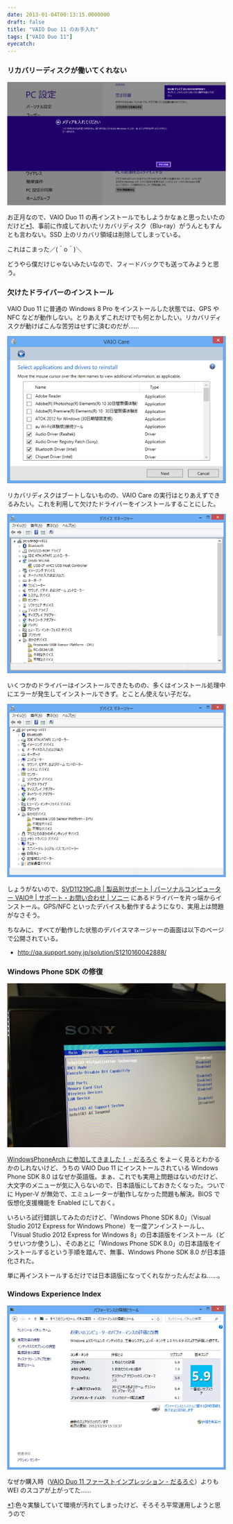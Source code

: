 ```yaml
---
date: 2013-01-04T00:13:15.0000000
draft: false
title: "VAIO Duo 11 のお手入れ"
tags: ["VAIO Duo 11"]
eyecatch: 
---
```


<div class="section">
<h3>リカバリーディスクが働いてくれない</h3>
<p><span itemscope itemtype="http://schema.org/Photograph"><img src="20130103235353.png" alt="f:id:daruyanagi:20130103235353p:plain" title="f:id:daruyanagi:20130103235353p:plain" class="hatena-fotolife" itemprop="image"></span></p><p>お正月なので、VAIO Duo 11 の再インストールでもしようかなぁと思ったいたのだけど<a href="#f-44ef874b" name="fn-44ef874b" title="色々実験していて環境が汚れてしまったけど、そろそろ平常運用しようと思うので">*1</a>、事前に作成しておいたリカバリディスク（Blu-ray）がうんともすんとも言わない。SSD 上のリカバリ領域は削除してしまっている。</p><p>これはこまった／(＾o＾)＼</p><p><script>    window.twttr = (function(d, s, id) {        var js, fjs = d.getElementsByTagName(s)[0],            t = window.twttr || {};        if (d.getElementById(id)) return t;        js = d.createElement(s);        js.id = id;        js.src = "https://platform.twitter.com/widgets.js";        fjs.parentNode.insertBefore(js, fjs);        t._e = [];        t.ready = function(f) {            t._e.push(f);        };        return t;    }(document, "script", "twitter-wjs"));</script><script>    twttr.ready(function (twttr) {        var el = document.getElementsByClassName('twitter-syntax-tweet-id-286829295492530176');        for (var i=0;i<el.length;i++) {            if (!!el[i].getAttribute('data-is-tweet-loaded')){                continue;            }            el[i].setAttribute('data-is-tweet-loaded', '1');            twttr.widgets.createTweet('286829295492530176',el[i],{});        }    });</script><div class="twitter-syntax-tweet-id-286829295492530176"></div></p><p>どうやら僕だけじゃないみたいなので、フィードバックでも送ってみようと思う。</p>

</div>
<div class="section">
<h3>欠けたドライバーのインストール</h3>
<p>VAIO Duo 11 に普通の Windows 8 Pro をインストールした状態では、GPS や NFC などが動作しない。とりあえずこれだけでも何とかしたい。リカバリディスクが動けばこんな苦労はせずに済むのだが……</p><p><span itemscope itemtype="http://schema.org/Photograph"><img src="20130103235818.png" alt="f:id:daruyanagi:20130103235818p:plain" title="f:id:daruyanagi:20130103235818p:plain" class="hatena-fotolife" itemprop="image"></span></p><p>リカバリディスクはブートしないものの、VAIO Care の実行はとりあえずできるみたい。これを利用して欠けたドライバーをインストールすることにした。</p><p><span itemscope itemtype="http://schema.org/Photograph"><img src="20130104000910.png" alt="f:id:daruyanagi:20130104000910p:plain" title="f:id:daruyanagi:20130104000910p:plain" class="hatena-fotolife" itemprop="image"></span></p><p>いくつかのドライバーはインストールできたものの、多くはインストール処理中にエラーが発生してインストールできず。とことん使えない子だな。</p><p><span itemscope itemtype="http://schema.org/Photograph"><img src="20130104000613.png" alt="f:id:daruyanagi:20130104000613p:plain" title="f:id:daruyanagi:20130104000613p:plain" class="hatena-fotolife" itemprop="image"></span></p><p>しょうがないので、<a href="http://vcl.vaio.sony.co.jp/product/sv/svd11219cjb.html#main_contents_section_download">SVD11219CJB | &#x88FD;&#x54C1;&#x5225;&#x30B5;&#x30DD;&#x30FC;&#x30C8; | &#x30D1;&#x30FC;&#x30BD;&#x30CA;&#x30EB;&#x30B3;&#x30F3;&#x30D4;&#x30E5;&#x30FC;&#x30BF;&#x30FC; VAIO&reg; | &#x30B5;&#x30DD;&#x30FC;&#x30C8;&#x30FB;&#x304A;&#x554F;&#x3044;&#x5408;&#x308F;&#x305B; | &#x30BD;&#x30CB;&#x30FC;</a> にあるドライバーを片っ端からインストール。GPS/NFC といったデバイスも動作するようになり、実用上は問題がなさそう。</p><p>ちなみに、すべてが動作した状態のデバイスマネージャーの画面は以下のページで公開されている。</p>

<ul>
<li><a href="http://qa.support.sony.jp/solution/S1210160042888/">http://qa.support.sony.jp/solution/S1210160042888/</a></li>
</ul>
</div>
<div class="section">
<h3>Windows Phone SDK の修復</h3>
<p><span itemscope itemtype="http://schema.org/Photograph"><img src="20130103224115.jpg" alt="f:id:daruyanagi:20130103224115j:plain" title="f:id:daruyanagi:20130103224115j:plain" class="hatena-fotolife" itemprop="image"></span></p><p><a href="https://blog.daruyanagi.jp/entry/2012/12/11/044809">WindowsPhoneArch &#x306B;&#x53C2;&#x52A0;&#x3057;&#x3066;&#x304D;&#x307E;&#x3057;&#x305F;&#xFF01; - &#x3060;&#x308B;&#x308D;&#x3050;</a> をよーく見るとわかるかのしれないけど、うちの VAIO Duo 11 にインストールされている Windows Phone SDK 8.0 はなぜか英語版。まぁ、これでも実用上問題はないのだけど、大文字のメニューが気に入らないので、日本語版にしておきたくなった。ついでに Hyper-V が無効で、エミュレーターが動作しなかった問題も解決。BIOS で 仮想化支援機能を Enabled にしておく。</p><p>いろいろ試行錯誤してみたのだけど、「Windows Phone SDK 8.0」（Visual Studio 2012 Express for Windows Phone）を一度アンインストールし、「Visual Studio 2012 Express for Windows 8」の日本語版をインストール（どうせいつか使うし）、そのあとに「Windows Phone SDK 8.0」の日本語版をインストールするという手順を踏んで、無事、Windows Phone SDK 8.0 が日本語化された。</p><p>単に再インストールするだけでは日本語版になってくれなかったんだよね……。</p>

</div>
<div class="section">
<h3>Windows Experience Index</h3>
<p><span itemscope itemtype="http://schema.org/Photograph"><img src="20130103234119.png" alt="f:id:daruyanagi:20130103234119p:plain" title="f:id:daruyanagi:20130103234119p:plain" class="hatena-fotolife" itemprop="image"></span></p><p>なぜか購入時（<a href="https://blog.daruyanagi.jp/entry/2012/11/02/155646">VAIO Duo 11 &#x30D5;&#x30A1;&#x30FC;&#x30B9;&#x30C8;&#x30A4;&#x30F3;&#x30D7;&#x30EC;&#x30C3;&#x30B7;&#x30E7;&#x30F3; - &#x3060;&#x308B;&#x308D;&#x3050;</a>）よりも WEI のスコアが上がってた……</p>

</div><div class="footnote">
<p class="footnote"><a href="#fn-44ef874b" name="f-44ef874b" class="footnote-number">*1</a><span class="footnote-delimiter">:</span><span class="footnote-text">色々実験していて環境が汚れてしまったけど、そろそろ平常運用しようと思うので</span></p>
</div>
